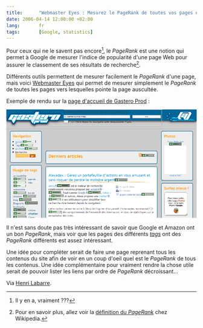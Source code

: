 ```yaml
---
title:      "Webmaster Eyes : Mesurez le PageRank de toutes vos pages en un coup d'oeil"
date: 2006-04-14 12:00:00 +02:00
lang:       fr
tags:       [Google, statistics]
---
```


Pour ceux qui ne le savent pas encore[^1], le *PageRank* est une notion qui permet à Google de mesurer l'indice de popularité d'une page Web pour assurer le classement de ses résultats de recherche[^2].

[^1]: Il y en a, vraiment ???

[^2]: Pour en savoir plus, allez voir la [définition du *PageRank*](http://fr.wikipedia.org/wiki/Pagerank) chez Wikipedia.

Différents outils permettent de mesurer facilement le *PageRank* d'une page, mais voici [Webmaster Eyes](http://www.webmastereyes.com/) qui permet de mesurer simplement le *PageRank* de toutes les pages vers lesquelles pointe la page auscultée.

Exemple de rendu sur la [page d'accueil de Gastero Prod](http://www.webmastereyes.com/index.php?url=http://www.gasteroprod.com/) :

![](webmastereyes.png "Webmaster Eyes sur Gastero Prod")

Il n'est sans doute pas très intéressant de savoir que Google et Amazon ont un bon *PageRank*, mais voir que les pages des différents [*tags*](/tags/) ont des *PageRank* différents est assez intéressant.

Une idée pour compléter serait de faire une page reprenant tous les contenus du site afin de voir en un coup d'oeil quel est le *PageRank* de tous les contenus. Une idée complémentaire pour vraiment rendre la chose utile serait de pouvoir lister les liens par ordre de *PageRank* décroissant…

Via [Henri Labarre](http://www.2803.com/2006/04/13/le-pagerank-de-tous-les-liens-dune-page/).
